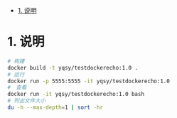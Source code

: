<!-- TOC -->

- [1. 说明](#1-说明)

<!-- /TOC -->


# 1. 说明

```bash
# 构建
docker build -t yqsy/testdockerecho:1.0 .
# 运行
docker run -p 5555:5555 -it yqsy/testdockerecho:1.0
#　查看
docker run -it yqsy/testdockerecho:1.0 bash
# 列出文件大小
du -h --max-depth=1 | sort -hr
```

